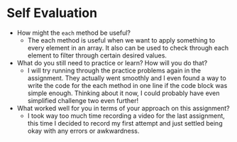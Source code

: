 # Self Evaluation

- How might the `each` method be useful?
    - The each method is useful when we want to apply something to every element in an array. It also can be used to check through each element to filter through certain desired values.
- What do you still need to practice or learn? How will you do that?
    - I will try running through the practice problems again in the assignment. They actually went smoothly and I even found a way to write the code for the each method in one line if the code block was simple enough. Thinking about it now, I could probably have even simplified challenge two even further!
- What worked well for you in terms of your approach on this
assignment?
    - I took way too much time recording a video for the last assignment, this time I decided to record my first attempt and just settled being okay with any errors or awkwardness. 